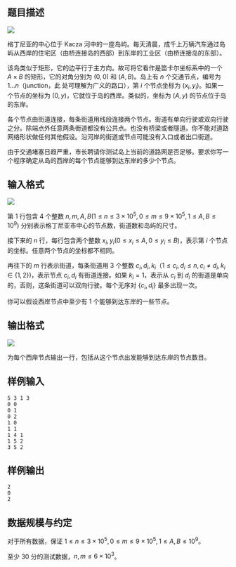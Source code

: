 ## 题目描述

![](file://pic2.jpg)

格丁尼亚的中心位于 Kacza 河中的一座岛屿。每天清晨，成千上万辆汽车通过岛屿从西岸的住宅区（由桥连接岛的西部）到东岸的工业区（由桥连接岛的东部）。

该岛类似于矩形，它的边平行于主方向。故可将它看作是笛卡尔坐标系中的一个 $A\times B$ 的矩形，它的对角分别为 $(0, 0)$ 和 $(A, B)$。岛上有 $n$ 个交通节点，编号为 $1\dots n$（junction，此
处可理解为广义的路口），第 $i$ 个节点坐标为 $(x_i, y_i)$。如果一个节点的坐标为 $(0, y)$，它就位于岛的西岸。类似的，坐标为 $(A, y)$ 的节点位于岛的东岸。

各个节点由街道连接，每条街道用线段连接两个节点。街道有单向行驶或双向行驶之分。除端点外任意两条街道都没有公共点。也没有桥梁或者隧道。你不能对道路网络形状做任何其他假设。沿河岸的街道或节点可能没有入口或者出口街道。

由于交通堵塞日趋严重，市长聘请你测试岛上当前的道路网是否足够。要求你写一个程序确定从岛的西岸的每个节点能够到达东岸的多少个节点。

## 输入格式

![](file://pic1.jpg)

第 $1$ 行包含 $4$ 个整数 $n,m,A,B(1\le n\le 3\times 10^5,0\le m\le 9\times 10^5,1\le A,B\le 10^9)$ 分别表示格丁尼亚市中心的节点数，街道数和岛屿的尺寸。

接下来的 $n$ 行，每行包含两个整数 $x_i,y_i (0\le x_i\le A,0\le y_i\le B)$，表示第 $i$ 个节点的坐标。任意两个节点的坐标都不相同。

再往下的 $m$ 行表示街道，每条街道用 $3$ 个整数 $c_i, d_i, k_i（1\le c_i, d_i\le n, c_i\ne d_i, k_i\in\{1,2\})$，表示节点 $c_i,d_i$ 有街道连接。如果 $k_i=1$，表示从 $c_i$ 到 $d_i$ 的街道是单向的，否则，这条街道可以双向行驶。每个无序对 $\{c_i, d_i\}$ 最多出现一次。

你可以假设西岸节点中至少有 $1$ 个能够到达东岸的一些节点。

## 输出格式

![](file://pic3.jpg)

为每个西岸节点输出一行，包括从这个节点出发能够到达东岸的节点数目。

## 样例输入

```plain
5 3 1 3
0 0
0 1
0 2
1 0
1 1
1 4 1
1 5 2
3 5 2
```

## 样例输出

```plain
2
0
2
```

## 数据规模与约定

对于所有数据，保证 $1\le n\le 3\times 10^5,0\le m\le 9\times 10^5,1\le A,B\le 10^9$。

至少 $30$ 分的测试数据，$n,m\le 6\times 10^3$。

